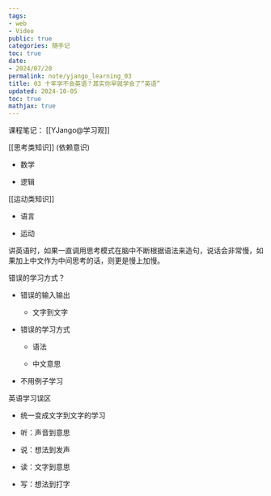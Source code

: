 ```yaml
---
tags:
- web
- Video
public: true
categories: 随手记
toc: true
date:
- 2024/07/20
permalink: note/yjango_learning_03
title: 03 十年学不会英语？其实你早就学会了“英语”
updated: 2024-10-05
toc: true
mathjax: true
---
```


课程笔记： [[YJango@学习观]]

<!--more-->

[[思考类知识]] (依赖意识)

  + 数学

  + 逻辑

[[运动类知识]]

  + 语言

  + 运动

讲英语时，如果一直调用思考模式在脑中不断根据语法来造句，说话会非常慢，如果加上中文作为中间思考的话，则更是慢上加慢。

错误的学习方式？

  + 错误的输入输出

    + 文字到文字

  + 错误的学习方式

    + 语法

    + 中文意思

  + 不用例子学习

英语学习误区

  + 统一变成文字到文字的学习

  + 听：声音到意思

  + 说：想法到发声

  + 读：文字到意思

  + 写：想法到打字


